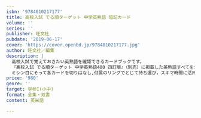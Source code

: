 ```yaml
---
isbn: '9784010217177'
title: 高校入試 でる順ターゲット 中学英熟語 暗記カード
volume: ''
series: ''
publisher: 旺文社
pubdate: '2019-06-17'
cover: 'https://cover.openbd.jp/9784010217177.jpg'
author: 旺文社／編集
description: |
  高校入試で覚えておきたい英熟語を確認できるカードブックです。
  『高校入試 でる順ターゲット 中学英熟語400 四訂版』（別売）に掲載した英熟語すべてをカードに入れました。
  ミシン目にそって各カードを切りはなし,付属のリングでとじて持ち運び，スキマ時間に活用することができます。
price: '980'
genre: ''
target: 学参I(小中)
format: 全集・双書
content: 英米語

---
```

